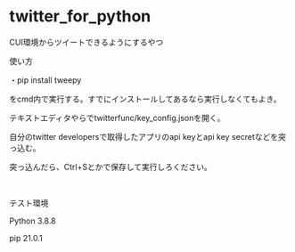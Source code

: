 # twitter_for_python
<p>CUI環境からツイートできるようにするやつ</p>

<p>使い方</p>

<p>・pip install tweepy</p>
<p>をcmd内で実行する。すでにインストールしてあるなら実行しなくてもよき。</p>
<pp>テキストエディタやらでtwitterfunc/key_config.jsonを開く。</p>
<p>自分のtwitter developersで取得したアプリのapi keyとapi key secretなどを突っ込む。</p>
<p>突っ込んだら、Ctrl+Sとかで保存して実行しろください。</p>
<br>
<p>テスト環境</p>
<p>Python 3.8.8</p>
<p>pip 21.0.1</p>
